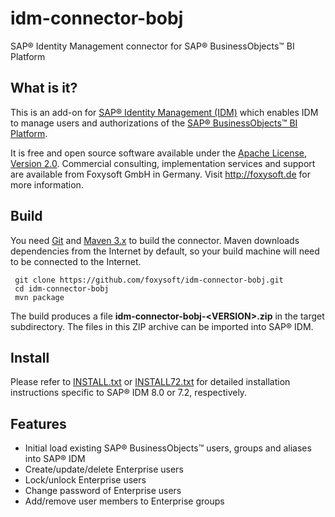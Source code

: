 # idm-connector-bobj
SAP&reg; Identity Management connector for SAP&reg; BusinessObjects&trade; BI Platform
## What is it?
This is an add-on for [SAP&reg; Identity Management (IDM)](http://go.sap.com/product/technology-platform/identity-management.html) which enables IDM to manage users and authorizations of the [SAP&reg; BusinessObjects&trade; BI Platform](http://go.sap.com/germany/product/analytics/bi-platform.html).

It is free and open source software available under the [Apache License, Version 2.0](https://www.apache.org/licenses/LICENSE-2.0.txt). Commercial consulting, implementation services and support are available from Foxysoft GmbH in Germany. Visit http://foxysoft.de for more information.
## Build
You need [Git](https://git-scm.com/) and [Maven 3.x](https://maven.apache.org/) to build the connector. Maven downloads dependencies from the Internet by default, so your build machine will need to be connected to the Internet.

     git clone https://github.com/foxysoft/idm-connector-bobj.git
     cd idm-connector-bobj
     mvn package
     
The build produces a file **idm-connector-bobj-&lt;VERSION&gt;.zip**  in the target subdirectory. The files in this ZIP archive can be imported into SAP&reg; IDM.
## Install
Please refer to [INSTALL.txt](INSTALL.md) or [INSTALL72.txt](INSTALL72.md) for detailed installation instructions specific to SAP&reg; IDM 8.0 or 7.2, respectively.
## Features
* Initial load existing SAP&reg; BusinessObjects&trade; users, groups and aliases into SAP&reg; IDM
* Create/update/delete Enterprise users
* Lock/unlock Enterprise users
* Change password of Enterprise users
* Add/remove user members to Enterprise groups
